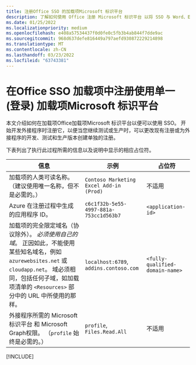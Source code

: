 ```yaml
---
title: 注册Office SSO 的加载项Microsoft 标识平台
description: 了解如何使用 Office 注册 Microsoft 标识平台 以将 SSO 与 Word、Excel、PowerPoint 和 Outlook 一Outlook。
ms.date: 01/25/2022
ms.localizationpriority: medium
ms.openlocfilehash: e408a57534437f0d0fe0c5fb3b4ab844f7dde9ac
ms.sourcegitcommit: 968d637defe816449a797aefd930872229214898
ms.translationtype: MT
ms.contentlocale: zh-CN
ms.lasthandoff: 03/23/2022
ms.locfileid: "63743381"
---
```

# <a name="register-an-office-add-in-that-uses-single-sign-on-sso-with-the-microsoft-identity-platform"></a>在Office SSO 加载项中注册使用单一 (登录) 加载项Microsoft 标识平台

本文介绍如何在加载项Office加载项Microsoft 标识平台以便可以使用 SSO。 开始开发外接程序时注册它，以便当您继续测试或生产时，可以更改现有注册或为外接程序的开发、测试和生产版本创建单独的注册。

下表列出了执行此过程所需的信息以及说明中显示的相应占位符。

|信息  |示例  |占位符  |
|---------|---------|---------|
|加载项的人类可读名称。 （建议使用唯一名称，但不是必需的。）|`Contoso Marketing Excel Add-in (Prod)`|不适用|
|Azure 在注册过程中生成的应用程序 ID。|`c6c1f32b-5e55-4997-881a-753cc1d563b7`|`<application-id>`|
|加载项的完全限定域名（协议除外）。 *必须使用自己的域*。 正因如此，不能使用某些知名域名，例如 `azurewebsites.net` 或 `cloudapp.net`。 域必须相同，包括任何子域，如加载项清单的 `<Resources>` 部分中的 URL 中所使用的那样。|`localhost:6789`, `addins.contoso.com`|`<fully-qualified-domain-name>`|
|外接程序所需的 Microsoft 标识平台 和 Microsoft Graph权限。 （`profile` 始终是必需的。）|`profile`, `Files.Read.All`|不适用|

[!INCLUDE[](../includes/register-sso-add-in-aad-v2-include.md)]

